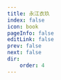```yaml
---
title: 永江衣玖
index: false
icon: book
pageInfo: false
editLink: false
prev: false
next: false
dir:
    order: 4
---
```

